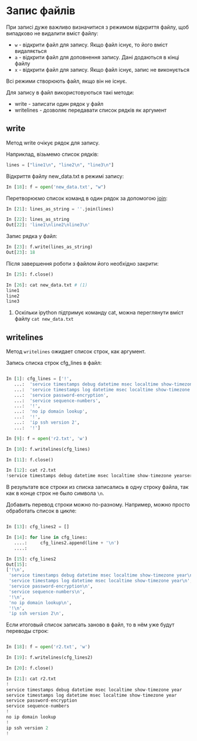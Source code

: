 # Запис файлів

При записі дуже важливо визначитися з режимом відкриття файлу, щоб випадково
не видалити вміст файлу:

* `w` - відкрити файл для запису. Якщо файл існує, то його вміст видаляється
* `a` - відкрити файл для доповнення запису. Дані додаються в кінці файлу
* `x` - відкрити файл для запису. Якщо файл існує, запис не виконується

Всі режими створюють файл, якщо він не існує.

Для запису в файл використовуються такі методи:

* write - записати один рядок у файл
* writelines - дозволяє передавати список рядків як аргумент

## write

Метод write очікує рядок для запису.

Наприклад, візьмемо список рядків:

```python
lines = ["line1\n", "line2\n", "line3\n"]
```

Відкриття файлу new_data.txt в режимі запису:

```python
In [18]: f = open('new_data.txt', "w")

```

Перетворюємо список команд в один рядок за допомогою [join](/reference/string/methods/join/):

```python
In [21]: lines_as_string = ''.join(lines)

In [22]: lines_as_string
Out[22]: 'line1\nline2\nline3\n'
```

Запис рядка у файл:

```python
In [23]: f.write(lines_as_string)
Out[23]: 18
```

Після завершення роботи з файлом його необхідно закрити:
```python
In [25]: f.close()

In [26]: cat new_data.txt # (1)
line1
line2
line3
```

1. Оскільки ipython підтримує команду cat, можна переглянути вміст файлу `cat new_data.txt`


## writelines

Метод ``writelines`` ожидает список строк, как аргумент.

Запись списка строк cfg_lines в файл:

```python

In [1]: cfg_lines = ['!',
   ...:  'service timestamps debug datetime msec localtime show-timezone year',
   ...:  'service timestamps log datetime msec localtime show-timezone year',
   ...:  'service password-encryption',
   ...:  'service sequence-numbers',
   ...:  '!',
   ...:  'no ip domain lookup',
   ...:  '!',
   ...:  'ip ssh version 2',
   ...:  '!']

In [9]: f = open('r2.txt', 'w')

In [10]: f.writelines(cfg_lines)

In [11]: f.close()

In [12]: cat r2.txt
!service timestamps debug datetime msec localtime show-timezone yearservice timestamps log datetime msec localtime show-timezone yearservice password-encryptionservice sequence-numbers!no ip domain lookup!ip ssh version 2!
```

В результате все строки из списка записались в одну строку файла, так
как в конце строк не было символа ``\n``.

Добавить перевод строки можно по-разному.
Например, можно просто обработать список в цикле:

```python

In [13]: cfg_lines2 = []

In [14]: for line in cfg_lines:
   ....:     cfg_lines2.append(line + '\n')
   ....:

In [15]: cfg_lines2
Out[15]:
['!\n',
 'service timestamps debug datetime msec localtime show-timezone year\n',
 'service timestamps log datetime msec localtime show-timezone year\n',
 'service password-encryption\n',
 'service sequence-numbers\n',
 '!\n',
 'no ip domain lookup\n',
 '!\n',
 'ip ssh version 2\n',
```

Если итоговый список записать заново в файл, то в нём уже
будут переводы строк:

```python

In [18]: f = open('r2.txt', 'w')

In [19]: f.writelines(cfg_lines2)

In [20]: f.close()

In [21]: cat r2.txt
!
service timestamps debug datetime msec localtime show-timezone year
service timestamps log datetime msec localtime show-timezone year
service password-encryption
service sequence-numbers
!
no ip domain lookup
!
ip ssh version 2
!
```
